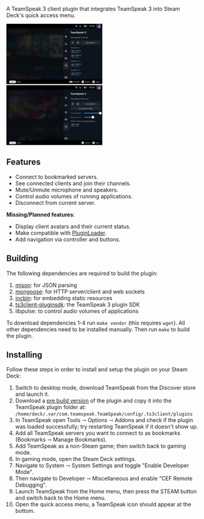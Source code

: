 A TeamSpeak 3 client plugin that integrates TeamSpeak 3 into Steam Deck's quick access menu.

<img src="screenshot.jpg" width="50%">
<img src="screenshot2.jpg" width="50%">

## Features

- Connect to bookmarked servers.
- See connected clients and join their channels.
- Mute/Unmute microphone and speakers.
- Control audio volumes of running applications.
- Disconnect from current server.

**Missing/Planned features**:  
- Display client avatars and their current status.
- Make compatible with [PluginLoader](https://github.com/SteamDeckHomebrew/PluginLoader).
- Add navigation via controller and buttons.

## Building

The following dependencies are required to build the plugin:
1. [mjson](https://github.com/cesanta/mjson): for JSON parsing
1. [mongoose](https://github.com/cesanta/mongoose): for HTTP server/client and web sockets
1. [incbin](https://github.com/graphitemaster/incbin): for embedding static resources
1. [ts3client-pluginsdk](https://github.com/TeamSpeak-Systems/ts3client-pluginsdk): the TeamSpeak 3 plugin SDK
1. libpulse: to control audio volumes of applications

To download dependencies 1-4 run `make vendor` (this requires `wget`). All other dependencies need to be installed manually. Then run `make` to build the plugin.

## Installing

Follow these steps in order to install and setup the plugin on your Steam Deck:
1. Switch to desktop mode, download TeamSpeak from the Discover store and launch it.
1. Download a [pre build version](https://github.com/ILadis/ts3-qs4sd/releases) of the plugin and copy it into the TeamSpeak plugin folder at: `/home/deck/.var/com.teamspeak.TeamSpeak/config/.ts3client/plugins`
1. In TeamSpeak open Tools ⇾ Options ⇾ Addons and check if the plugin was loaded successfully; try restarting TeamSpeak if it doesn't show up.
1. Add all TeamSpeak servers you want to connect to as bookmarks (Bookmarks ⇾ Manage Bookmarks).
1. Add TeamSpeak as a non-Steam game; then switch back to gaming mode.
1. In gaming mode, open the Steam Deck settings.
1. Navigate to System ⇾ System Settings and toggle "Enable Developer Mode".
1. Then navigate to Developer ⇾ Miscellaneous and enable "CEF Remote Debugging".
1. Launch TeamSpeak from the Home menu, then press the STEAM button and switch back to the Home menu.
1. Open the quick access menu, a TeamSpeak icon should appear at the bottom.

